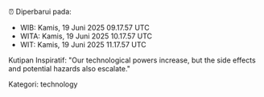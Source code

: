 ⏰ Diperbarui pada:
- WIB: Kamis, 19 Juni 2025 09.17.57 UTC
- WITA: Kamis, 19 Juni 2025 10.17.57 UTC
- WIT: Kamis, 19 Juni 2025 11.17.57 UTC

Kutipan Inspiratif:
"Our technological powers increase, but the side effects and potential hazards also escalate."


Kategori: technology

